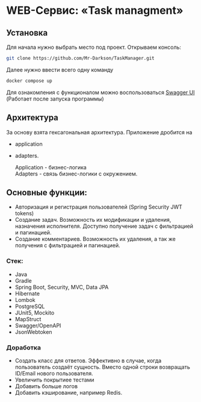 # WEB-Сервис: «Task managment»

## Установка
Для начала нужно выбрать место под проект. Открываем консоль:
```sh
git clone https://github.com/Mr-Darkson/TaskManager.git
```
Далее нужно ввести всего одну команду
```sh
docker compose up
```

Для ознакомления с функционалом можно воспользоваться [Swagger UI](http://localhost:8080/swagger-ui/index.html#/) (Работает после запуска программы)

## Архитектура
За основу взята гексагональная архитектура. 
Приложение дробится на 
- application
- adapters.

  Application - бизнес-логика  
  Adapters - связь бизнес-логики с окружением.   


## Основные функции:

- Авторизация и регистрация пользователей (Spring Security JWT tokens)
- Создание задач. Возможность их модификации и удаления, назначения исполнителя. Доступно получение задач с фильтрацией и пагинацией.
- Создание комментариев. Возможность их удаления, а так же получения с фильтрацией и пагинацией.

### Стек:
- Java
- Gradle
- Spring Boot, Security, MVC, Data JPA
- Hibernate
- Lombok
- PostgreSQL
- JUnit5, Mockito
- MapStruct
- Swagger/OpenAPI
- JsonWebtoken

### Доработка
- Создать класс для ответов. Эффективно в случае, когда пользователь создаёт сущность. Вместо одной строки возвращать ID/Email нового пользователя.
- Увеличить покрытиее тестами
- Добавить больше логов
- Добавить кэширование, например Redis.



